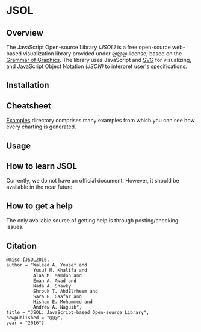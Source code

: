 # JSOL
## Overview
The JavaScript Open-source Library _(JSOL)_ is a free open-source web-based visualization library provided under @@@ license; based on the [Grammar of Graphics](https://www.amazon.com/Grammar-Graphics-Statistics-Computing/dp/0387245448/ref=mt_hardcover?_encoding=UTF8&me=&qid=1477928463). The library uses JavaScript and [SVG](https://www.w3.org/Graphics/SVG/) for visualizing, and JavaScript Object Notation _(JSON)_ to interpret user's specifications.
## Installation
## Cheatsheet
[Examples](https://github.com/hci-lab/gog-lib/tree/master/examples) directory comprises many examples from which you can see how every charting is generated.
## Usage
## How to learn JSOL
Currently, we do not have an official document. However, it should be available in the near future.
## How to get a help
The only available source of getting help is through posting/checking issues.
## Citation
```
@misc {JSOL2016,
author = "Waleed A. Yousef and
          Yusuf M. Khalifa and
          Alaa M. Mamdoh and
          Eman A. Awad and
          Nada A. Shawky
          Shrouk T. AbdElrheem and
          Sara G. Gaafar and
          Hisham E. Mohammed and
          Andrew A. Naguib",
title = "JSOL: JavaScript-based Open-source Library",
howpublished = "@@@",
year = "2016"}
```
